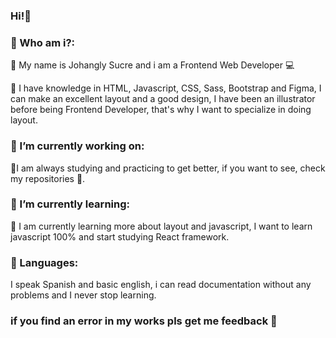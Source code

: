 ### Hi!👋

### 🔷 Who am i?:

  🔵 My name is Johangly Sucre and i am a Frontend Web Developer 💻
 
  🔶 I have knowledge in HTML, Javascript, CSS, Sass, Bootstrap and Figma, I can make an excellent layout and a good design, I have been an illustrator before being    Frontend Developer, that's why I want to specialize in doing layout.

 ### 🔭 I’m currently working on:

  🔨I am always studying and practicing to get better, if you want to see, check my repositories 🙂.

 ### 🌱 I’m currently learning:
  
  📒 I am currently learning more about layout and javascript, I want to learn javascript 100% and start studying React framework.
  
 ### 💬 Languages:
 
  I speak Spanish and basic english, i can read documentation without any problems and I never stop learning.
  
 ### if you find an error in my works pls get me feedback 🙂

